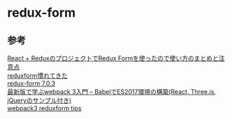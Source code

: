 # redux-form

## 参考

[React + ReduxのプロジェクトでRedux Formを使ったので使い方のまとめと注意点][*1]  
[reduxform慣れてきた][*2]  
[redux-form 7.0.3][*3]  
[最新版で学ぶwebpack 3入門 – BabelでES2017環境の構築(React, Three.js, jQueryのサンプル付き)][*4]  
[webpack3 ][*5]
[reduxform tips][*6]

[*1]:http://ichimaruni-design.com/2016/10/react-redux-form/
[*2]:http://tnakamura.hatenablog.com/entry/2016/11/08/redux-form
[*3]:http://redux-form.com/7.0.3/
[*4]:https://ics.media/entry/16028
[*5]:https://webpack.js.org/guides/code-splitting/#components/sidebar/sidebar.jsx
[*6]:http://ichimaruni-design.com/2017/02/redux-form-tips/